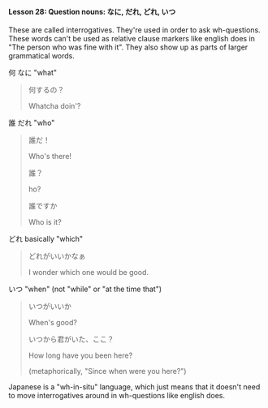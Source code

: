 #### Lesson 28: Question nouns: なに, だれ, どれ, いつ

These are called interrogatives. They're used in order to ask wh-questions. These words can't be used as relative clause markers like english does in "The person who was fine with it". They also show up as parts of larger grammatical words.

何 なに "what"

> 何するの？
>
> Whatcha doin'?

誰 だれ "who"

> 誰だ！
>
> Who's there!
>
> 誰？
>
> ho?
>
> 誰ですか
>
> Who is it?

どれ basically "which"

> どれがいいかなぁ
>
> I wonder which one would be good.

いつ "when" (not "while" or "at the time that")

> いつがいいか
>
> When's good?
>
> いつから君がいた、ここ？
>
> How long have you been here?
>
> (metaphorically, "Since when were you here?")

Japanese is a "wh-in-situ" language, which just means that it doesn't need to move interrogatives around in wh-questions like english does.

